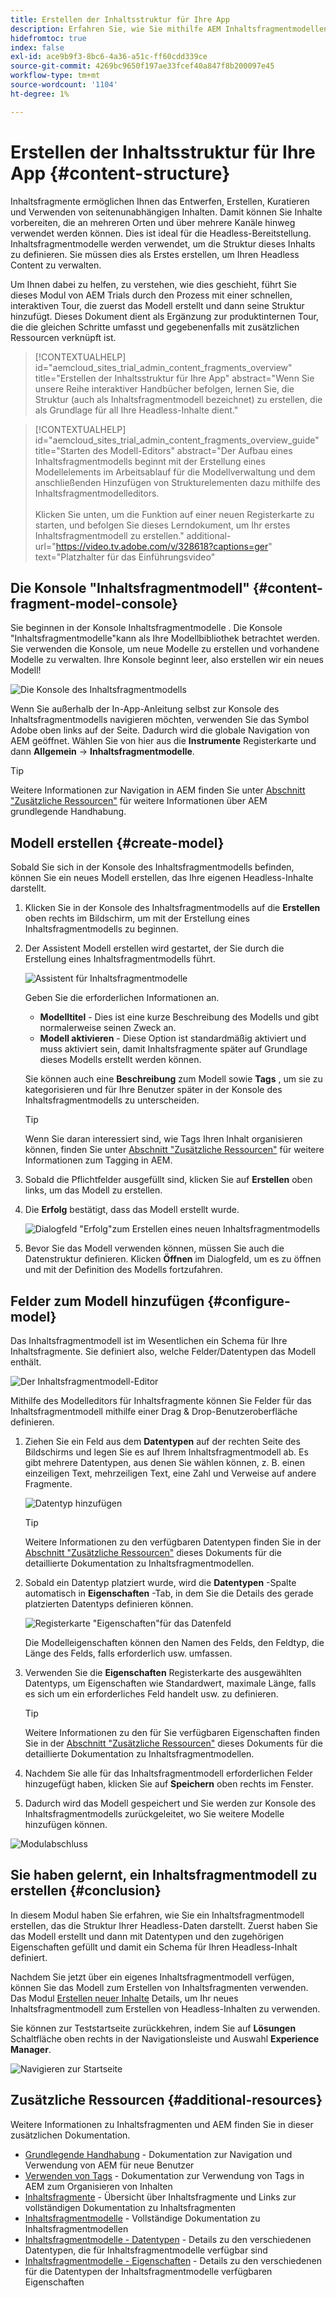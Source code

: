 ```yaml
---
title: Erstellen der Inhaltsstruktur für Ihre App
description: Erfahren Sie, wie Sie mithilfe AEM Inhaltsfragmentmodellen die Struktur erstellen, die als Grundlage für all Ihre Headless-Inhalte dient.
hidefromtoc: true
index: false
exl-id: ace9b9f3-8bc6-4a36-a51c-ff60cdd339ce
source-git-commit: 4269bc9650f197ae33fcef40a847f8b200097e45
workflow-type: tm+mt
source-wordcount: '1104'
ht-degree: 1%

---
```


# Erstellen der Inhaltsstruktur für Ihre App {#content-structure}

Inhaltsfragmente ermöglichen Ihnen das Entwerfen, Erstellen, Kuratieren und Verwenden von seitenunabhängigen Inhalten. Damit können Sie Inhalte vorbereiten, die an mehreren Orten und über mehrere Kanäle hinweg verwendet werden können. Dies ist ideal für die Headless-Bereitstellung. Inhaltsfragmentmodelle werden verwendet, um die Struktur dieses Inhalts zu definieren. Sie müssen dies als Erstes erstellen, um Ihren Headless Content zu verwalten.

Um Ihnen dabei zu helfen, zu verstehen, wie dies geschieht, führt Sie dieses Modul von AEM Trials durch den Prozess mit einer schnellen, interaktiven Tour, die zuerst das Modell erstellt und dann seine Struktur hinzufügt. Dieses Dokument dient als Ergänzung zur produktinternen Tour, die die gleichen Schritte umfasst und gegebenenfalls mit zusätzlichen Ressourcen verknüpft ist.

>[!CONTEXTUALHELP]
>id="aemcloud_sites_trial_admin_content_fragments_overview"
>title="Erstellen der Inhaltsstruktur für Ihre App"
>abstract="Wenn Sie unsere Reihe interaktiver Handbücher befolgen, lernen Sie, die Struktur (auch als Inhaltsfragmentmodell bezeichnet) zu erstellen, die als Grundlage für all Ihre Headless-Inhalte dient."

>[!CONTEXTUALHELP]
>id="aemcloud_sites_trial_admin_content_fragments_overview_guide"
>title="Starten des Modell-Editors"
>abstract="Der Aufbau eines Inhaltsfragmentmodells beginnt mit der Erstellung eines Modellelements im Arbeitsablauf für die Modellverwaltung und dem anschließenden Hinzufügen von Strukturelementen dazu mithilfe des Inhaltsfragmentmodelleditors.<br><br>Klicken Sie unten, um die Funktion auf einer neuen Registerkarte zu starten, und befolgen Sie dieses Lerndokument, um Ihr erstes Inhaltsfragmentmodell zu erstellen."
>additional-url="https://video.tv.adobe.com/v/328618?captions=ger" text="Platzhalter für das Einführungsvideo"

## Die Konsole &quot;Inhaltsfragmentmodell&quot; {#content-fragment-model-console}

Sie beginnen in der Konsole Inhaltsfragmentmodelle . Die Konsole &quot;Inhaltsfragmentmodelle&quot;kann als Ihre Modellbibliothek betrachtet werden. Sie verwenden die Konsole, um neue Modelle zu erstellen und vorhandene Modelle zu verwalten. Ihre Konsole beginnt leer, also erstellen wir ein neues Modell!

![Die Konsole des Inhaltsfragmentmodells](assets/content-structure/content-fragment-model-console.png)

Wenn Sie außerhalb der In-App-Anleitung selbst zur Konsole des Inhaltsfragmentmodells navigieren möchten, verwenden Sie das Symbol Adobe oben links auf der Seite. Dadurch wird die globale Navigation von AEM geöffnet. Wählen Sie von hier aus die **Instrumente** Registerkarte und dann **Allgemein** -> **Inhaltsfragmentmodelle**.

>[!TIP]
>
>Weitere Informationen zur Navigation in AEM finden Sie unter [Abschnitt &quot;Zusätzliche Ressourcen&quot;](#additional-resources) für weitere Informationen über AEM grundlegende Handhabung.

## Modell erstellen {#create-model}

Sobald Sie sich in der Konsole des Inhaltsfragmentmodells befinden, können Sie ein neues Modell erstellen, das Ihre eigenen Headless-Inhalte darstellt.

1. Klicken Sie in der Konsole des Inhaltsfragmentmodells auf die **Erstellen** oben rechts im Bildschirm, um mit der Erstellung eines Inhaltsfragmentmodells zu beginnen.

1. Der Assistent Modell erstellen wird gestartet, der Sie durch die Erstellung eines Inhaltsfragmentmodells führt.

   ![Assistent für Inhaltsfragmentmodelle](assets/content-structure/model-wizard.png)

   Geben Sie die erforderlichen Informationen an.

   * **Modelltitel** - Dies ist eine kurze Beschreibung des Modells und gibt normalerweise seinen Zweck an.
   * **Modell aktivieren** - Diese Option ist standardmäßig aktiviert und muss aktiviert sein, damit Inhaltsfragmente später auf Grundlage dieses Modells erstellt werden können.

   Sie können auch eine **Beschreibung** zum Modell sowie **Tags** , um sie zu kategorisieren und für Ihre Benutzer später in der Konsole des Inhaltsfragmentmodells zu unterscheiden.

   >[!TIP]
   >
   >Wenn Sie daran interessiert sind, wie Tags Ihren Inhalt organisieren können, finden Sie unter [Abschnitt &quot;Zusätzliche Ressourcen&quot;](#additional-resources) für weitere Informationen zum Tagging in AEM.

1. Sobald die Pflichtfelder ausgefüllt sind, klicken Sie auf **Erstellen** oben links, um das Modell zu erstellen.

1. Die **Erfolg** bestätigt, dass das Modell erstellt wurde.

   ![Dialogfeld &quot;Erfolg&quot;zum Erstellen eines neuen Inhaltsfragmentmodells](assets/content-structure/success.png)

1. Bevor Sie das Modell verwenden können, müssen Sie auch die Datenstruktur definieren. Klicken **Öffnen** im Dialogfeld, um es zu öffnen und mit der Definition des Modells fortzufahren.

## Felder zum Modell hinzufügen {#configure-model}

Das Inhaltsfragmentmodell ist im Wesentlichen ein Schema für Ihre Inhaltsfragmente. Sie definiert also, welche Felder/Datentypen das Modell enthält.

![Der Inhaltsfragmentmodell-Editor](assets/content-structure/model-editor.png)

Mithilfe des Modelleditors für Inhaltsfragmente können Sie Felder für das Inhaltsfragmentmodell mithilfe einer Drag &amp; Drop-Benutzeroberfläche definieren.

1. Ziehen Sie ein Feld aus dem **Datentypen** auf der rechten Seite des Bildschirms und legen Sie es auf Ihrem Inhaltsfragmentmodell ab. Es gibt mehrere Datentypen, aus denen Sie wählen können, z. B. einen einzeiligen Text, mehrzeiligen Text, eine Zahl und Verweise auf andere Fragmente.

   ![Datentyp hinzufügen](assets/content-structure/drop-fields.png)

   >[!TIP]
   >
   >Weitere Informationen zu den verfügbaren Datentypen finden Sie in der [Abschnitt &quot;Zusätzliche Ressourcen&quot;](#additional-resources) dieses Dokuments für die detaillierte Dokumentation zu Inhaltsfragmentmodellen.

1. Sobald ein Datentyp platziert wurde, wird die **Datentypen** -Spalte automatisch in **Eigenschaften** -Tab, in dem Sie die Details des gerade platzierten Datentyps definieren können.

   ![Registerkarte &quot;Eigenschaften&quot;für das Datenfeld](assets/content-structure/data-type-properties.png)

   Die Modelleigenschaften können den Namen des Felds, den Feldtyp, die Länge des Felds, falls erforderlich usw. umfassen.

1. Verwenden Sie die **Eigenschaften** Registerkarte des ausgewählten Datentyps, um Eigenschaften wie Standardwert, maximale Länge, falls es sich um ein erforderliches Feld handelt usw. zu definieren.

   >[!TIP]
   >
   >Weitere Informationen zu den für Sie verfügbaren Eigenschaften finden Sie in der [Abschnitt &quot;Zusätzliche Ressourcen&quot;](#additional-resources) dieses Dokuments für die detaillierte Dokumentation zu Inhaltsfragmentmodellen.

1. Nachdem Sie alle für das Inhaltsfragmentmodell erforderlichen Felder hinzugefügt haben, klicken Sie auf **Speichern** oben rechts im Fenster.

1. Dadurch wird das Modell gespeichert und Sie werden zur Konsole des Inhaltsfragmentmodells zurückgeleitet, wo Sie weitere Modelle hinzufügen können.

![Modulabschluss](assets/content-structure/content-fragment-model-console-populated.png)

## Sie haben gelernt, ein Inhaltsfragmentmodell zu erstellen {#conclusion}

In diesem Modul haben Sie erfahren, wie Sie ein Inhaltsfragmentmodell erstellen, das die Struktur Ihrer Headless-Daten darstellt. Zuerst haben Sie das Modell erstellt und dann mit Datentypen und den zugehörigen Eigenschaften gefüllt und damit ein Schema für Ihren Headless-Inhalt definiert.

Nachdem Sie jetzt über ein eigenes Inhaltsfragmentmodell verfügen, können Sie das Modell zum Erstellen von Inhaltsfragmenten verwenden. Das Modul [Erstellen neuer Inhalte](create-content.md) Details, um Ihr neues Inhaltsfragmentmodell zum Erstellen von Headless-Inhalten zu verwenden.

Sie können zur Teststartseite zurückkehren, indem Sie auf **Lösungen** Schaltfläche oben rechts in der Navigationsleiste und Auswahl **Experience Manager**.

![Navigieren zur Startseite](assets/content-structure/home.png)

## Zusätzliche Ressourcen {#additional-resources}

Weitere Informationen zu Inhaltsfragmenten und AEM finden Sie in dieser zusätzlichen Dokumentation.

* [Grundlegende Handhabung](/help/sites-cloud/authoring/getting-started/basic-handling.md) - Dokumentation zur Navigation und Verwendung von AEM für neue Benutzer
* [Verwenden von Tags](/help/sites-cloud/authoring/features/tags.md) - Dokumentation zur Verwendung von Tags in AEM zum Organisieren von Inhalten
* [Inhaltsfragmente](/help/assets/content-fragments/content-fragments.md) - Übersicht über Inhaltsfragmente und Links zur vollständigen Dokumentation zu Inhaltsfragmenten
* [Inhaltsfragmentmodelle](/help/assets/content-fragments/content-fragments-models.md) - Vollständige Dokumentation zu Inhaltsfragmentmodellen
* [Inhaltsfragmentmodelle - Datentypen](/help/assets/content-fragments/content-fragments-models.md#data-types) - Details zu den verschiedenen Datentypen, die für Inhaltsfragmentmodelle verfügbar sind
* [Inhaltsfragmentmodelle - Eigenschaften](/help/assets/content-fragments/content-fragments-models.md#data-types) - Details zu den verschiedenen für die Datentypen der Inhaltsfragmentmodelle verfügbaren Eigenschaften
